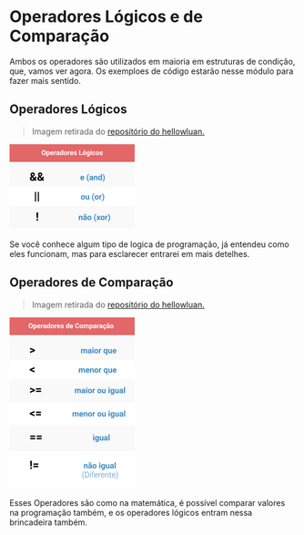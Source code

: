 <h1> Operadores Lógicos e de Comparação </h1>
Ambos os operadores são utilizados em maioria em estruturas de condição, que, vamos ver agora. Os exemploes de código estarão nesse módulo para fazer mais sentido.

<h2> Operadores Lógicos </h2>

>Imagem retirada do <a href="https://github.com/hellowluan/
java-basico" target="_blank"> repositório do hellowluan.

<img src="../img/OperadoresLogicos.png"> </a>

Se você conhece algum tipo de logica de programação, já entendeu como eles funcionam, mas para esclarecer entrarei em mais detelhes.

<h2> Operadores de Comparação </h2>

>Imagem retirada do <a href="https://github.com/hellowluan/
java-basico" target="_blank"> repositório do hellowluan.

<img src="../img/OperadoresComparacao.png"> </a>

Esses Operadores são como na matemática, é possível comparar valores na programação também, e os operadores lógicos entram nessa brincadeira também.


